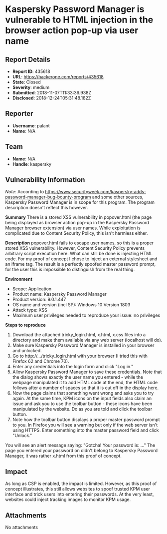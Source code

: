# Kaspersky Password Manager is vulnerable to HTML injection in the browser action pop-up via user name

## Report Details
- **Report ID**: 435618
- **URL**: https://hackerone.com/reports/435618
- **State**: Closed
- **Severity**: medium
- **Submitted**: 2018-11-07T11:33:36.938Z
- **Disclosed**: 2018-12-24T05:31:48.182Z

## Reporter
- **Username**: palant
- **Name**: N/A

## Team
- **Name**: N/A
- **Handle**: kaspersky

## Vulnerability Information
*Note*: According to https://www.securityweek.com/kaspersky-adds-password-manager-bug-bounty-program and some other sources, Kaspersky Password Manager is in scope for this program. The program description doesn't reflect this however.

**Summary**
There is a stored XSS vulnerability in popover.html (the page being displayed as browser action pop-up in the Kaspersky Password Manager browser extension) via user names. While exploitation is complicated due to Content Security Policy, this isn't harmless either.

**Description**
popover.html fails to escape user names, so this is a proper stored XSS vulnerability. However, Content Security Policy prevents arbitrary script execution here. What can still be done is injecting HTML code. For my proof of concept I chose to inject an external stylesheet and an iframe tag. The result is a perfectly spoofed master password prompt, for the user this is impossible to distinguish from the real thing.

**Environment**
- Scope: Application
- Product name: Kaspersky Password Manager
- Product version: 9.0.1.447
- OS name and version (incl SP): Windows 10 Version 1803
- Attack type: XSS
- Maximum user privileges needed to reproduce your issue: no privileges

**Steps to reproduce**
1. Download the attached tricky_login.html, x.html, x.css files into a directory and make them available via any web server (localhost will do).
2. Make sure Kaspersky Password Manager is installed in your browser and unlocked.
3. Go to http://.../tricky_login.html with your browser (I tried this with Firefox 62 and Chrome 70).
4. Enter any credentials into the login form and click "Log in."
5. Allow Kaspersky Password Manager to save these credentials. Note that the dialog shows exactly the user name you entered - while the webpage manipulated it to add HTML code at the end, the HTML code follows after a number of spaces so that it is cut off in the display here.
6. Now the page claims that something went wrong and asks you to try again. At the same time, KPM icons on the input fields also claim an issue and ask you to use the toolbar button - these icons have been manipulated by the website. Do as you are told and click the toolbar button.
7. Note how the toolbar button displays a proper master password prompt to you. In Firefox you will see a warning but only if the web server isn't using HTTPS. Enter something into the master password field and click "Unlock."

You will see an alert message saying: "Gotcha! Your password is: ..." The page you entered your password on didn't belong to Kaspersky Password Manager, it was rather x.html from this proof of concept.

## Impact

As long as CSP is enabled, the impact is limited. However, as this proof of concept illustrates, this still allows websites to spoof trusted KPM user interface and trick users into entering their passwords. At the very least, websites could inject tracking images to monitor KPM usage.

## Attachments
No attachments
